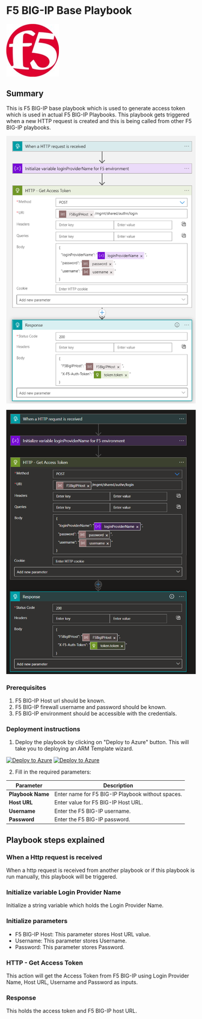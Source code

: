 # F5 BIG-IP Base Playbook 

![F5 BIG-IP](../logo.jpg)

 ## Summary
This is F5 BIG-IP base playbook which is used to generate access token which is used in actual F5 BIG-IP Playbooks. This playbook gets triggered when a new HTTP request is created and this is being called from other F5 BIG-IP playbooks.

![F5 BIG-IP](./Images/PlaybookDesignerLight.png)

![F5 BIG-IP](./Images/PlaybookDesignerDark.png)

### Prerequisites 

1. F5 BIG-IP Host url should be known.
2. F5 BIG-IP firewall username and password should be known.
3. F5 BIG-IP environment should be accessible with the credentials.


### Deployment instructions 
1. Deploy the playbook by clicking on "Deploy to Azure" button. This will take you to deploying an ARM Template wizard.

[![Deploy to Azure](https://aka.ms/deploytoazurebutton)](https://portal.azure.com/#create/Microsoft.Template/uri/https%3A%2Fraw.githubusercontent.com/dharmaAccenture/Azure-Sentinel/F5BigIP/Playbooks/F5BigIP/Playbooks/BasePlaybook-F5BigIP/azuredeploy.json) [![Deploy to Azure](https://aka.ms/deploytoazuregovbutton)](https://portal.azure.com/#create/Microsoft.Template/uri/https%3A%2Fraw.githubusercontent.com/dharmaAccenture/Azure-Sentinel/F5BigIP/Playbooks/F5BigIP/Playbooks/BasePlaybook-F5BigIP/azuredeploy.json) 

2. Fill in the required parameters:

|Parameter|Description|
|-------------|------------|
|**Playbook Name**|Enter name for F5 BIG-IP Playbook without spaces.|
|**Host URL**|Enter value for F5 BIG-IP Host URL.|
|**Username**|Enter the F5 BIG-IP username.|
|**Password**|Enter the F5 BIG-IP password.|
    
    
## Playbook steps explained

### When a Http request is received
When a http request is received from another playbook or if this playbook is run manually, this playbook will be triggered.

### Initialize variable Login Provider Name
Initialize a string variable which holds the Login Provider Name.

### Initialize parameters

* F5 BIG-IP Host: This parameter stores Host URL value.
* Username: This parameter stores Username.
* Password: This parameter stores Password.

### HTTP - Get Access Token
This action will get the Access Token from F5 BIG-IP using Login Provider Name, Host URL, Username and Password as inputs.

### Response
This holds the access token and F5 BIG-IP host URL.
